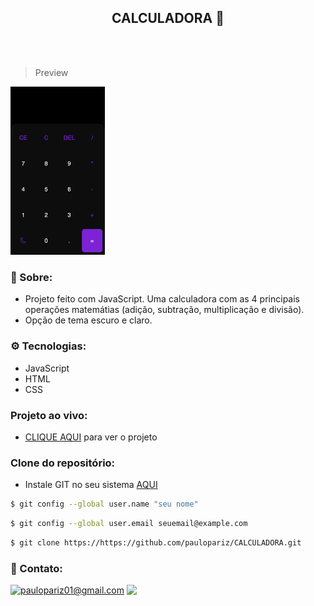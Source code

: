 <h2 style="text-align:center"> CALCULADORA 🔢 </h2>

<br>
<br>


> Preview

<img width= 30% src=".github/preview.png">

<br>

### 📝 Sobre:
- Projeto feito com JavaScript. Uma calculadora com as 4 principais operações matemátias (adição, subtração, multiplicação e divisão).
- Opção de tema escuro e claro.

### ⚙️ Tecnologias:
- JavaScript
- HTML
- CSS

### Projeto ao vivo:
- <a href="https://calculadora-pink-alpha.vercel.app/">CLIQUE AQUI</a> para ver o projeto

### Clone do repositório:

- Instale GIT no seu sistema <a href="https://git-scm.com/downloads">AQUI</a>

```bash
$ git config --global user.name "seu nome"
```

```bash
$ git config --global user.email seuemail@example.com
```

```bash
$ git clone https://https://github.com/paulopariz/CALCULADORA.git
```

### 📱 Contato:


  <a href = "https://mail.google.com/mail/u/0/?fs=1&tf=cm&source=mailto&to=paulopariz01@gmail.com"><img title="paulopariz01@gmail.com" src="https://img.shields.io/badge/Gmail-000000?style=for-the-badge&logo=gmail&logoColor=white" style="vertical-align:top"></a>  <a href="https://www.instagram.com/parizpaulo_/" target="_blank"><img src="https://img.shields.io/badge/Instagram-000000?style=for-the-badge&logo=instagram&logoColor=white" style="vertical-align:top"></a>

 


